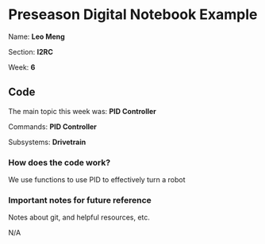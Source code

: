 # Preseason Digital Notebook Example
Name: **Leo Meng**

Section: **I2RC**

Week: **6**


## Code

The main topic this week was: **PID Controller**

Commands: **PID Controller**

Subsystems: **Drivetrain**

### How does the code work?
We use functions to use PID to effectively turn a robot 


### Important notes for future reference
Notes about git, and helpful resources, etc. 

N/A